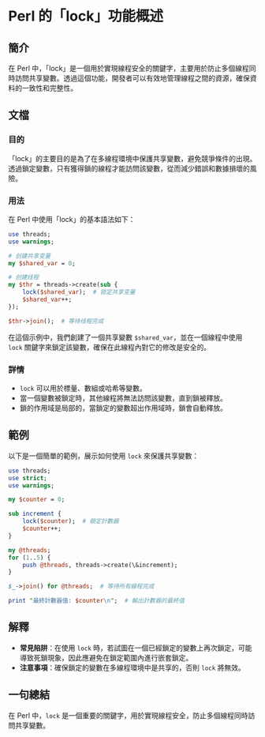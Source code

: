 <!--
Meta Description: # Perl 的「lock」功能概述 ## 簡介 在 Perl 中，「lock」是一個用於實現線程安全的關鍵字，主要用於防止多個線程同時訪問共享變數。透過這個功能，開發者可以有效地管理線程之間的資源，確保資料的一致性和完整性。 ## 文檔 ### 目的 「lock」的主要目的是為了在多線程環境中保護...
Meta Keywords: lock, threads, perl, use, shared_var
-->

# Perl 的「lock」功能概述

## 簡介
在 Perl 中，「lock」是一個用於實現線程安全的關鍵字，主要用於防止多個線程同時訪問共享變數。透過這個功能，開發者可以有效地管理線程之間的資源，確保資料的一致性和完整性。

## 文檔
### 目的
「lock」的主要目的是為了在多線程環境中保護共享變數，避免競爭條件的出現。透過鎖定變數，只有獲得鎖的線程才能訪問該變數，從而減少錯誤和數據損壞的風險。

### 用法
在 Perl 中使用「lock」的基本語法如下：
```perl
use threads;
use warnings;

# 创建共享变量
my $shared_var = 0;

# 创建线程
my $thr = threads->create(sub {
    lock($shared_var);  # 锁定共享变量
    $shared_var++;
});

$thr->join();  # 等待线程完成
```
在這個示例中，我們創建了一個共享變數 `$shared_var`，並在一個線程中使用 `lock` 關鍵字來鎖定該變數，確保在此線程內對它的修改是安全的。

### 詳情
- `lock` 可以用於標量、數組或哈希等變數。
- 當一個變數被鎖定時，其他線程將無法訪問該變數，直到鎖被釋放。
- 鎖的作用域是局部的，當鎖定的變數超出作用域時，鎖會自動釋放。

## 範例
以下是一個簡單的範例，展示如何使用 `lock` 來保護共享變數：
```perl
use threads;
use strict;
use warnings;

my $counter = 0;

sub increment {
    lock($counter);  # 鎖定計數器
    $counter++;
}

my @threads;
for (1..5) {
    push @threads, threads->create(\&increment);
}

$_->join() for @threads;  # 等待所有線程完成

print "最終計數器值: $counter\n";  # 輸出計數器的最終值
```

## 解釋
- **常見陷阱**：在使用 `lock` 時，若試圖在一個已經鎖定的變數上再次鎖定，可能導致死鎖現象，因此應避免在鎖定範圍內進行嵌套鎖定。
- **注意事項**：確保鎖定的變數在多線程環境中是共享的，否則 `lock` 將無效。

## 一句總結
在 Perl 中，`lock` 是一個重要的關鍵字，用於實現線程安全，防止多個線程同時訪問共享變數。